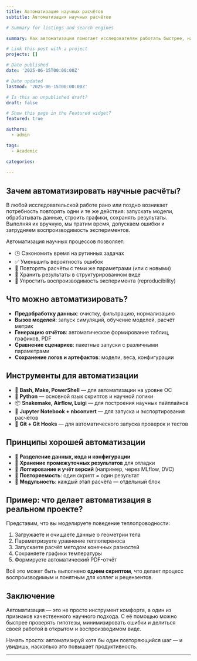 ```yaml
---
title: Автоматизация научных расчётов
subtitle: Автоматизация научных расчётов

# Summary for listings and search engines

summary: Как автоматизация помогает исследователям работать быстрее, надёжнее и эффективнее

# Link this post with a project
projects: []

# Date published
date: '2025-06-15T00:00:00Z'

# Date updated
lastmod: '2025-06-15T00:00:00Z'

# Is this an unpublished draft?
draft: false

# Show this page in the Featured widget?
featured: true

authors:
  - admin

tags:
  - Academic

categories:
  
---
```


## Зачем автоматизировать научные расчёты?

В любой исследовательской работе рано или поздно возникает потребность повторять одни и те же действия: запускать модели, обрабатывать данные, строить графики, сохранять результаты. Выполняя их вручную, мы тратим время, допускаем ошибки и затрудняем воспроизводимость экспериментов.

Автоматизация научных процессов позволяет:

- 🕒 Сэкономить время на рутинных задачах  
- ✅ Уменьшить вероятность ошибок  
- 🔄 Повторять расчёты с теми же параметрами (или с новыми)  
- 📁 Хранить результаты в структурированном виде  
- 🧪 Упростить воспроизводимость эксперимента (reproducibility)

## Что можно автоматизировать?

- **Предобработку данных**: очистку, фильтрацию, нормализацию  
- **Вызов моделей**: запуск симуляций, обучение моделей, расчёт метрик  
- **Генерацию отчётов**: автоматическое формирование таблиц, графиков, PDF  
- **Сравнение сценариев**: пакетные запуски с различными параметрами  
- **Сохранение логов и артефактов**: модели, веса, конфигурации

## Инструменты для автоматизации

- 🔧 **Bash, Make, PowerShell** — для автоматизации на уровне ОС
- 🐍 **Python** — основной язык скриптов и научной логики
- 📦 **Snakemake, Airflow, Luigi** — для построения научных пайплайнов
- 📓 **Jupyter Notebook + nbconvert** — для запуска и экспортирования расчётов
- 🔁 **Git + Git Hooks** — для автоматического запуска проверок и тестов

## Принципы хорошей автоматизации

- 📌 **Разделение данных, кода и конфигурации**  
- 📂 **Хранение промежуточных результатов** для отладки  
- 🧪 **Логгирование и учёт версий** (например, через MLflow, DVC)  
- 🔄 **Повторяемость**: один скрипт = один результат  
- 🧱 **Модульность**: каждый этап расчёта — отдельный блок

## Пример: что делает автоматизация в реальном проекте?

Представим, что вы моделируете поведение теплопроводности:

1. Загружаете и очищаете данные о геометрии тела
2. Параметризуете уравнение теплопереноса
3. Запускаете расчёт методом конечных разностей
4. Сохраняете графики температуры
5. Формируете автоматический PDF-отчёт

Всё это может быть выполнено **одним скриптом**, что делает процесс воспроизводимым и понятным для коллег и рецензентов.

## Заключение

Автоматизация — это не просто инструмент комфорта, а один из признаков качественного научного подхода. С её помощью можно быстрее проверять гипотезы, минимизировать ошибки и делиться своей работой в открытом и воспроизводимом виде.

Начать просто: автоматизируй хотя бы один повторяющийся шаг — и увидишь, насколько это повышает продуктивность.

---

